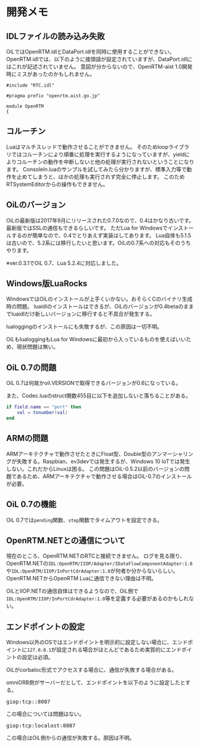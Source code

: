 # 開発メモ
## IDLファイルの読み込み失敗

OiLではOpenRTM.idlとDataPort.idlを同時に使用することができない。
OpenRTM.idlでは、以下のように接頭語が設定されていますが、DataPort.idlにはこれが記述されていません。
意図が分からないので、OpenRTM-aist 1.0開発時にミスがあったのかもしれません。

```IDL
#include "RTC.idl"

#pragma prefix "openrtm.aist.go.jp"

module OpenRTM
{
```

## コルーチン
Luaはマルチスレッドで動作させることができません。
そのためloopライブラリではコルーチンにより順番に処理を実行するようになっていますが、yieldによりコルーチンの動作を中断しないと他の処理が実行されないということになります。
ConsoleIn.luaのサンプルを試してみたら分かりますが、標準入力等で動作を止めてしまうと、ほかの処理も実行されず完全に停止します。
このためRTSystemEditorからの操作もできません。

## OiLのバージョン
OiLの最新版は2017年9月にリリースされた0.7.0なので、0.4はかなり古いです。最新版ではSSLの通信もできるらしいです。
ただLua for Windowsでインストールするのが簡単なので、0.4でとりあえず実装はしてあります。
Lua自体も5.1.5は古いので、5.2系には移行したいと思います。OiLの0.7系への対応もそのうちやります。

※ver.0.3.1でOiL 0.7、Lua 5.2.4に対応しました。

## Windows版LuaRocks

WindowsではOiLのインストールが上手くいかない。おそらくCのバイナリ生成時の問題。
luaidlのインストールはできるが、OiLのバージョンが0.4betaのままでluaidlだけ新しいバージョンに移行すると不具合が発生する。

lualoggingのインストールにも失敗するが、この原因は一切不明。

OiLもlualoggingもLua for Windowsに最初から入っているものを使えばいいため、現状問題は無い。

## OiL 0.7の問題

OiL 0.7は何故かoil.VERSIONで取得できるバージョンが0.6になっている。

また、Codec.luaのstruct関数455目に以下を追加しないと落ちることがある。

```Lua
if field.name == "port" then
	val = tonumber(val)
end
```

## ARMの問題
ARMアーキテクチャで動作させたときにFloat型、Double型のアンマーシャリングが失敗する。Raspbian、ev3devでは発生するが、Windows 10 IoTでは発生しない。これだからLinuxは困る。
この問題はOiL-0.5.2以前のバージョンの問題であるため、ARMアーキテクチャで動作させる場合はOiL-0.7のインストールが必要。

## OiL 0.7の機能

OiL 0.7では`pending`関数、`step`関数でタイムアウトを設定できる。

## OpenRTM.NETとの通信について
現在のところ、OpenRTM.NETのRTCと接続できません。
ログを見る限り、OpenRTM.NETの`IDL:OpenRTM/IIOP/Adapter/IDataFlowComponentAdapter:1.0`や`IDL:OpenRTM/IIOP/InPortCdrAdapter:1.0`が何者か分からないらしい。
OpenRTM.NETからOpenRTM Luaに通信できない理由は不明。

OiLとIIOP.NETの通信自体はできるようなので、OiL側で`IDL:OpenRTM/IIOP/InPortCdrAdapter:1.0`等を定義する必要があるのかもしれない。


## エンドポイントの設定
Windows以外のOSではエンドポイントを明示的に設定しない場合に、エンドポイントに`127.0.0.1`が設定される場合がほとんどであるため実質的にエンドポイントの設定は必須。

OiLがcorbaloc形式でアクセスする場合に、通信が失敗する場合がある。

omniORB側がサーバーだとして、エンドポイントを以下のように設定したとする。

<pre>
giop:tcp::8087
</pre>

この場合については問題はない。

<pre>
giop:tcp:localost:8087
</pre>

この場合はOiL側からの通信が失敗する。原因は不明。
